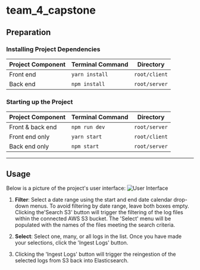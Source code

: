 # team_4_capstone

## Preparation
### Installing Project Dependencies
| Project Component | Terminal Command | Directory|
|-----------|------------------|----------|
| Front end | `yarn install` | `root/client` |
| Back end | `npm install` | `root/server` |

### Starting up the Project
| Project Component | Terminal Command | Directory|
|-----------|------------------|----------|
| Front & back end | `npm run dev` | `root/server` |
| Front end only | `yarn start` | `root/client` |
| Back end only | `npm start` | `root/server` |

---
## Usage
Below is a picture of the project's user interface:
![User Interface](https://user-images.githubusercontent.com/46408257/179650486-5b81d7e5-0f8c-483c-a1cb-73970a269532.png)
1. **Filter**: Select a date range using the start and end date calendar drop-down menus. To avoid filtering by date range, leave both boxes empty. <br>Clicking the'Search S3' button will trigger the filtering of the log files within the connected AWS S3 bucket. The 'Select' menu will be populated with the names of the files meeting the search criteria.

2. **Select**: Select one, many, or all logs in the list. Once you have made your selections, click the 'Ingest Logs' button.

3. Clicking the 'Ingest Logs' button will trigger the reingestion of the selected logs from S3 back into Elasticsearch.
